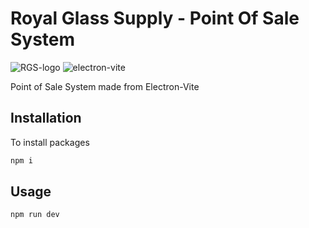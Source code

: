 # Royal Glass Supply - Point Of Sale System

![RGS-logo](https://github.com/queply-innovations/RoyalGlassSupply/assets/144313232/d1cb13c5-6ccc-4c91-bd21-77d0606679e6)
![electron-vite](https://github.com/queply-innovations/RoyalGlassSupply/assets/144313232/c5146f45-fb99-400b-aae7-3f6451603935)

Point of Sale System made from Electron-Vite

## Installation

To install packages

```bash
npm i
```

## Usage

```
npm run dev

```
